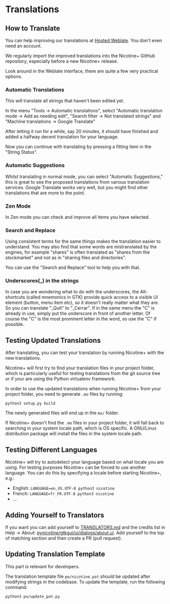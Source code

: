 # Translations

## How to Translate

You can help improving our translations at [Hosted Weblate](https://hosted.weblate.org/engage/nicotine-plus). You don't even need an account.

We regularly import the improved translations into the Nicotine+ GitHub repository, especially before a new Nicotine+ release.

Look around in the Weblate interface, there are quite a few very practical options.


### Automatic Translations

This will translate all strings that haven't been edited yet.

In the menu "Tools → Automatic translations", select "Automatic translation mode → Add as needing edit", "Search filter → Not translated strings" and "Machine translations → Google Translate"

After letting it run for a while, say 20 minutes, it should have finished and added a halfway decent translation for your language.

Now you can continue with translating by pressing a fitting item in the "String Status".


### Automatic Suggestions

Whilst translating in normal mode, you can select "Automatic Suggestions," this is great to see the proposed translations from various translation services. Google Translate works very well, but you might find other translations that are more to the point.


### Zen Mode

In Zen mode you can check and improve all items you have selected.


### Search and Replace

Using consistent terms for the same things makes the translation easier to understand. You may also find that some words are mistranslated by the engines, for example "shares" is often translated as "shares from the stockmarket" and not as in "sharing files and directories".

You can use the "Search and Replace" tool to help you with that.

### Underscores(_) in the strings
In case you are wondering what to do with the underscores, the Alt-shortcuts (called mnemonics in GTK) provide quick access to a visible UI element (button, menu item etc), so it doesn't really matter what they are. So you can translate "_Quit" to "_Cerrar". If in the same menu the "C" is already in use, simply put the underscore in front of another letter. Of course the "C" is the most prominent letter in the word, so use the "C" if possible.

## Testing Updated Translations

After translating, you can test your translation by running Nicotine+ with the new translations.

Nicotine+ will first try to find your translation files in your project folder, which is particularly useful for testing translations from the git source tree or if your are using the Python virtualenv framework.

In order to use the updated translations when running Nicotine+ from your project folder, you need to generate `.mo` files by running:

```console
python3 setup.py build
```

The newly generated files will end up in the `mo/` folder.

If Nicotine+ doesn't find the `.mo` files in your project folder, it will fall back to searching in your system locale path, which is OS specific. A GNU/Linux distribution package will install the files in the system locale path.


## Testing Different Languages

Nicotine+ will try to autodetect your language based on what locale you are using. For testing purposes Nicotine+ can be forced to use another language. You can do this by specifying a locale before starting Nicotine+, e.g.:

* English: `LANGUAGE=en_US.UTF-8 python3 nicotine`
* French: `LANGUAGE=fr_FR.UTF-8 python3 nicotine`
* ...


## Adding Yourself to Translators

If you want you can add yourself to [TRANSLATORS.md](https://github.com/nicotine-plus/nicotine-plus/blob/master/TRANSLATORS.md) and the credits list in Help → About: [pynicotine/gtkgui/ui/dialogs/about.ui](https://github.com/nicotine-plus/nicotine-plus/blob/master/pynicotine/gtkgui/ui/dialogs/about.ui). Add yourself to the top of matching section and then create a PR (pull request).


## Updating Translation Template

This part is relevant for developers.

The translation template file `po/nicotine.pot` should be updated after modifying strings in the codebase. To update the template, run the following command:

```console
python3 po/update_pot.py
```
